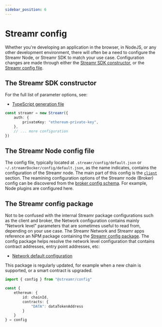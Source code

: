 ```yaml
---
sidebar_position: 6
---
```


# Streamr config
Whether you're developing an application in the browser, in NodeJS, or any other development environment, there will often be a need to configure the Streamr Node, or Streamr SDK to match your use case. Configuration changes are made through either the [Streamr SDK constructor](./configuration.md#the-streamr-sdk-constructor), or the [Streamr config file](./configuration.md#the-node-config-file).

## The Streamr SDK constructor
For the full list of parameter options, see:
- [TypeScript generation file](https://github.com/streamr-dev/network/blob/main/packages/client/src/Config.ts)

```ts
const streamr = new Streamr({
    auth: {
        privateKey: "ethereum-private-key",
    },
    // ... more configuration
})
```

## The Streamr Node config file
The config file, typically located at `.streamr/config/default.json` or `~/.streamrDocker/config/default.json`, as the name indicates, contains the configuration of the Streamr node. The main part of this config is the [`client`](https://github.com/streamr-dev/network/blob/main/packages/client/src/Config.ts) section. The reamining configuration options of the Streamr node (Broker) config can be discovered from the [broker config schema](https://github.com/streamr-dev/network/blob/main/packages/broker/src/config/config.schema.json). For example, Node plugins are configured here.

## The Streamr config package
Not to be confused with the internal Streamr package configurations such as the client and broker, the Network configuration contains mainly "Network level" parameters that are sometimes useful to read from, depending on your use case. The Streamr Network and Streamr apps reference an NPM package containing the [Streamr config package](https://www.npmjs.com/package/@streamr/config). The config package helps resolve the network level configuration that contains contract addresses, entry point addresses, etc: 
- [Network default configuration](https://github.com/streamr-dev/network-contracts/blob/master/packages/config/src/index.ts)

This package is regularly updated, for example when a new chain is supported, or a smart contract is upgraded. 

```ts
import { config } from "@streamr/config"

const {
    ethereum: {
        id: chainId,
        contracts: {
            "DATA": dataTokenAddress
        }
    }
} = config
```